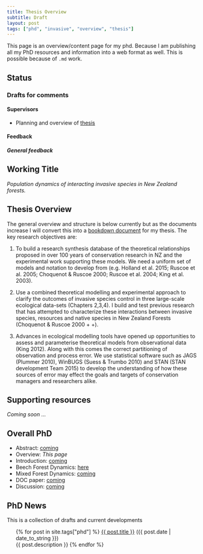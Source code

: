 ```yaml
---
title: Thesis Overview
subtitle: Draft
layout: post
tags: ["phd", "invasive", "overview", "thesis"]
---
```


This page is an overview/content page for my phd. Because I am publishing all my PhD resources and information into a web format as well. This is possible because of `.md` work.

## Status

### Drafts for comments

#### Supervisors

- Planning and overview of [thesis](https://www.ssnhub.com/2019-05-02-thesis-overview/)

#### Feedback

##### General feedback

## Working Title

*Population dynamics of interacting invasive species in New Zealand forests.*

## Thesis Overview

The general overview and structure is below currently but as the documents increase I will convert this into a [bookdown document](https://bookdown.org/) for my thesis. The key research objectives are:

1. To build a research synthesis database of the theoretical relationships proposed in over 100 years of conservation research in NZ and the experimental work supporting these models. We need a uniform set of models and notation to develop from (e.g. Holland et al. 2015; Ruscoe et al. 2005; Choquenot & Ruscoe 2000; Ruscoe et al. 2004; King et al. 2003).

2. Use a combined theoretical modelling and experimental approach to clarify the outcomes of invasive species control in three large-scale ecological data-sets (Chapters 2,3,4). I build and test previous research that has attempted to characterize these interactions between invasive species, resources and native species in New Zealand Forests (Choquenot & Ruscoe 2000 + +).

3. Advances in ecological modelling tools have opened up opportunities to assess and parameterise theoretical models from observational data (King 2012). Along with this comes the correct partitioning of observation and process error. We use statistical software such as JAGS (Plummer 2010), WinBUGS (Suess & Trumbo 2010) and STAN (STAN development Team 2015) to develop the understanding of how these sources of error may effect the goals and targets of conservation managers and researchers alike.

## Supporting resources

*Coming soon ...*

## Overall PhD

- Abstract: [coming]()
- Overview: *This page*
- Introduction: [coming]()
- Beech Forest Dynamics: [here](https://www.ssnhub.com/2019-05-03-beech-forest-objectives)
- Mixed Forest Dynamics: [coming](https://www.ssnhub.com/2019-05-03-mpd-forest-objectives)
- DOC paper: [coming]()
- Discussion: [coming]()

## PhD News

This is a collection of drafts and current developments

<div class="post">
<ul>
{% for post in site.tags["phd"] %}
  <a href="{{ post.url }}">{{ post.title }}</a> ({{ post.date | date_to_string }})<br>
    {{ post.description }}
{% endfor %}
</ul>
</div>